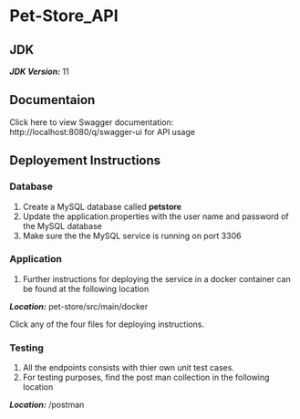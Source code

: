 # Pet-Store_API

## JDK
**_JDK Version:_** 11

## Documentaion 

Click here to view Swagger documentation: http://localhost:8080/q/swagger-ui for API usage

## Deployement Instructions

### Database
1. Create a MySQL database called **petstore**
2. Update the application.properties with the user name and password of the MySQL database
3. Make sure the the MySQL service is running on port 3306

### Application
1. Further instructions for deploying the service in a docker container can be found at the following location

**_Location:_** pet-store/src/main/docker

Click any of the four files for deploying instructions.

### Testing 
1. All the endpoints consists with thier own unit test cases.
2. For testing purposes, find the post man collection in the following location

**_Location:_** /postman

